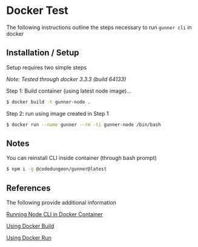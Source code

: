# Docker Test
The following instructions outline the steps necessary to run `gunner cli` in docker

## Installation / Setup
Setup requires two simple steps

_Note: Tested through docker 3.3.3 (build 64133)_

Step 1: Build container (using latest node image)...

```bash
$ docker build -t gunner-node .
```

Step 2: run using image created in Step 1

```bash
$ docker run --name gunner --rm -ti gunner-node /bin/bash
```

## Notes

You can reinstall CLI inside container (through bash prompt)

```bash
$ npm i -g @codedungeon/gunner@latest
```

## References
The following provide additional information

[Running Node CLI in Docker Container](https://janikarhunen.fi/run-nodejs-cli-tools-in-docker-container)

[Using Docker Build](https://docs.docker.com/engine/reference/commandline/build/)

[Using Docker Run](https://docs.docker.com/engine/reference/run/)
